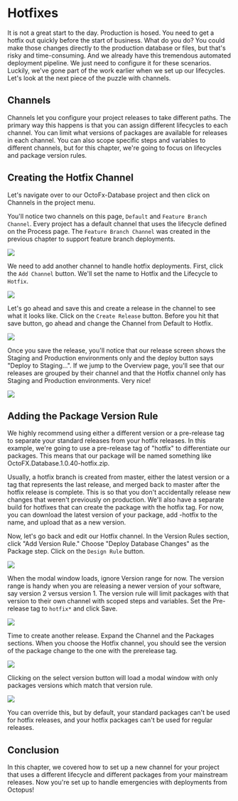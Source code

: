# Hotfixes

It is not a great start to the day.  Production is hosed.  You need to get a hotfix out quickly before the start of business. What do you do? You could make those changes directly to the production database or files, but that's risky and time-consuming. And we already have this tremendous automated deployment pipeline. We just need to configure it for these scenarios. Luckily, we've gone part of the work earlier when we set up our lifecycles. Let's look at the next piece of the puzzle with channels.

## Channels

Channels let you configure your project releases to take different paths. The primary way this happens is that you can assign different lifecycles to each channel. You can limit what versions of packages are available for releases in each channel. You can also scope specific steps and variables to different channels, but for this chapter, we're going to focus on lifecycles and package version rules.

## Creating the Hotfix Channel

Let's navigate over to our OctoFx-Database project and then click on Channels in the project menu.

You'll notice two channels on this page, `Default` and `Feature Branch Channel`.  Every project has a default channel that uses the lifecycle defined on the Process page.  The `Feature Branch Channel` was created in the previous chapter to support feature branch deployments.  

![](images/hotfix-allchannels.png)

We need to add another channel to handle hotfix deployments.  First, click the `Add Channel` button.  We'll set the name to Hotfix and the Lifecycle to `Hotfix`. 

![](images/hotfix-addchannel.png)

Let's go ahead and save this and create a release in the channel to see what it looks like.  Click on the `Create Release` button. Before you hit that save button, go ahead and change the Channel from Default to Hotfix.

![](images/hotfix-createrelease.png)

Once you save the release, you'll notice that our release screen shows the Staging and Production environments only and the deploy button says "Deploy to Staging...". If we jump to the Overview page, you'll see that our releases are grouped by their channel and that the Hotfix channel only has Staging and Production environments. Very nice!

![](images/hotfix-deploy.png)

## Adding the Package Version Rule

We highly recommend using either a different version or a pre-release tag to separate your standard releases from your hotfix releases. In this example, we're going to use a pre-release tag of "hotfix" to differentiate our packages. This means that our package will be named something like OctoFX.Database.1.0.40-hotfix.zip.

Usually, a hotfix branch is created from master, either the latest version or a tag that represents the last release, and merged back to master after the hotfix release is complete. This is so that you don't accidentally release new changes that weren't previously on production. We'll also have a separate build for hotfixes that can create the package with the hotfix tag. For now, you can download the latest version of your package, add -hotfix to the name, and upload that as a new version.

Now, let's go back and edit our Hotfix channel. In the Version Rules section, click "Add Version Rule." Choose "Deploy Database Changes" as the Package step. Click on the `Design Rule` button.

![](images/hotfix-maindesignrule.png)

When the modal window loads, ignore Version range for now. The version range is handy when you are releasing a newer version of your software, say version 2 versus version 1. The version rule will limit packages with that version to their own channel with scoped steps and variables. Set the Pre-release tag to `hotfix*` and click Save.

![](images/hotfix-versionrules.png)

Time to create another release.  Expand the Channel and the Packages sections. When you choose the Hotfix channel, you should see the version of the package change to the one with the prerelease tag. 

![](images/hotfix-createreleasewithchannelrule.png)

Clicking on the select version button will load a modal window with only packages versions which match that version rule.

![](images/hotfix-selectpackagewithversionrules.png)

You can override this, but by default, your standard packages can't be used for hotfix releases, and your hotfix packages can't be used for regular releases.

## Conclusion

In this chapter, we covered how to set up a new channel for your project that uses a different lifecycle and different packages from your mainstream releases. Now you're set up to handle emergencies with deployments from Octopus!